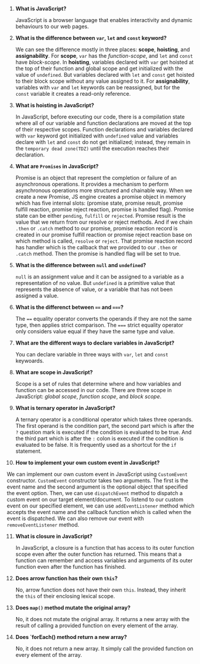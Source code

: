 1.  **What is JavaScript?**
   
    JavaScript is a browser language that enables interactivity and dynamic behaviours to our web pages.

2. **What is the difference between `var`, `let` and `const` keyword?**

   We can see the difference mostly in three places: **scope**, **hoisting**, and **assignability**. For **scope**, `var` has the _function-scope_, and `let` and `const` have _block-scope_. In **hoisting**, variables declared with `var` get hoisted at the top of their function and global scope and get initialized with the value of `undefined`. But variables declared with `let` and `const` get hoisted to their block scope without any value assigned to it. For **assignability**, variables with `var` and `let` keywords can be reassigned, but for the `const` variable it creates a read-only reference.

3. **What is hoisting in JavaScript?**
   
   In JavaScript, before executing our code, there is a compilation state where all of our variable and function declarations are moved at the top of their respective scopes. Function declarations and variables declared with `var` keyword got initialized with `undefined` value and variables declare with `let` and `const` do not get initialized; instead, they remain in the `temporary dead zone(TDZ)` until the execution reaches their declaration.

4. **What are `Promises` in JavaScript?**

   Promise is an object that represent the completion or failure of an asynchronous operations. It provides a mechanism to perform asynchronous operations more structured and chainable way. When we create a new Promise, JS engine creates a promise object in memory which has five internal slots: (promise state, promise result, promise fulfill reaction, promise reject reaction, promise is handled flag). Promise state can be either `pending`, `fulfill` or `rejected`. Promise result is the value that we return from our resolve or reject methods. And if we chain `.then` or `.catch` method to our promise, promise reaction record is created in our promise fulfill reaction or promise reject reaction base on which method is called, `resolve` or `reject`. That promise reaction record has handler which is the callback that we provided to our `.then` or `.catch` method. Then the promise is handled flag will be set to true.
   
5. **What is the difference between `null` and `undefined`?**

   `null` is an assignment value and it can be assigned to a variable as a representation of no value. But `undefined` is a primitive value that represents the absence of value, or a variable that has not been assigned a value.

6. **What is the differenct between `==` and `===`?**

   The `==` equality operator converts the operands if they are not the same type, then applies strict comparison. The `===` strict equality operator only considers value equal if they have the same type and value.

7. **What are the different ways to declare variables in JavaScript?**

   You can declare variable in three ways with `var`, `let` and `const` keywoards.

8. **What are scope in JavaScript?**

   Scope is a set of rules that determine where and how variables and function can be accessed in our code. There are three scope in JavaScript: _global scope_, _function scope_, and _block scope_.

9. **What is ternary operator in JavaScript?**

   A ternary operator is a conditional operator which takes three operands. The first operand is the condition part, the second part which is after the `?` question mark is executed if the condition is evaluated to be true. And the third part which is after the `:` colon is executed if the condition is evaluated to be false. It is frequently used as a shortcut for the `if` statement.

10. **How to implement your own custom event in JavaScript?**

   We can implement our own custom event in JavaScript using `CustomEvent` constructor. `CustomEvent` constructor takes two arguments. The first is the event name and the second argument is the optional object that specified the event option. Then, we can use `dispatchEvent` method to dispatch a custom event on our target element/document. To listend to our custom event on our specified element, we can use `addEventListener` method which accepts the event name and the callback function which is called when the event is dispatched. We can also remove our event with `removeEventListener` method.

11. **What is closure in JavaScript?**

    In JavaScript, a closure is a function that has access to its outer function scope even after the outer function has returned. This means that a function can remember and access variables and arguments of its outer function even after the function has finished.

12. **Does arrow function has their own `this`?**

    No, arrow function does not have their own `this`. Instead, they inherit the `this` of their enclosing lexical scope.

13. **Does `map()` method mutate the original array?**

    No, it does not mutate the original array. It returns a new array with the result of calling a provided function on every element of the array.

14. **Does `forEach() method return a new array?**

    No, it does not return a new array. It simply call the provided function on every element of the array.
